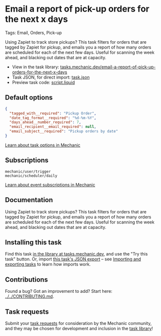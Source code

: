 # Email a report of pick-up orders for the next x days

Tags: Email, Orders, Pick-up

Using Zapiet to track store pickups? This task filters for orders that are tagged by Zapiet for pickup, and emails you a report of how many orders are scheduled for each of the next few days. Useful for scanning the week ahead, and blacking out dates that are at capacity.

* View in the task library: [tasks.mechanic.dev/email-a-report-of-pick-up-orders-for-the-next-x-days](https://tasks.mechanic.dev/email-a-report-of-pick-up-orders-for-the-next-x-days)
* Task JSON, for direct import: [task.json](../../tasks/email-a-report-of-pick-up-orders-for-the-next-x-days.json)
* Preview task code: [script.liquid](./script.liquid)

## Default options

```json
{
  "tagged_with__required": "Pickup Order",
  "date_tag_format__required": "%d-%m-%Y",
  "days_ahead__number_required": 7,
  "email_recipient__email_required": null,
  "email_subject__required": "Pickup orders by date"
}
```

[Learn about task options in Mechanic](https://learn.mechanic.dev/core/tasks/options)

## Subscriptions

```liquid
mechanic/user/trigger
mechanic/scheduler/daily
```

[Learn about event subscriptions in Mechanic](https://learn.mechanic.dev/core/tasks/subscriptions)

## Documentation

Using Zapiet to track store pickups? This task filters for orders that are tagged by Zapiet for pickup, and emails you a report of how many orders are scheduled for each of the next few days. Useful for scanning the week ahead, and blacking out dates that are at capacity.

## Installing this task

Find this task [in the library at tasks.mechanic.dev](https://tasks.mechanic.dev/email-a-report-of-pick-up-orders-for-the-next-x-days), and use the "Try this task" button. Or, import [this task's JSON export](../../tasks/email-a-report-of-pick-up-orders-for-the-next-x-days.json) – see [Importing and exporting tasks](https://learn.mechanic.dev/core/tasks/import-and-export) to learn how imports work.

## Contributions

Found a bug? Got an improvement to add? Start here: [../../CONTRIBUTING.md](../../CONTRIBUTING.md).

## Task requests

Submit your [task requests](https://mechanic.canny.io/task-requests) for consideration by the Mechanic community, and they may be chosen for development and inclusion in the [task library](https://tasks.mechanic.dev/)!
